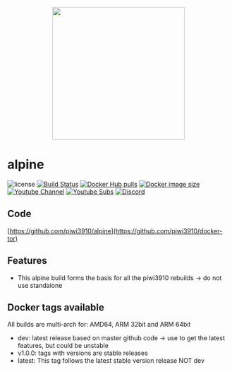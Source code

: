 <p align="center">
  <img width="300px" src="https://upload.wikimedia.org/wikipedia/commons/thumb/3/3a/Logo-alpine_no%28r%29-black_orange-hex.svg/250px-Logo-alpine_no%28r%29-black_orange-hex.svg.png">
</p>

# alpine
![license](https://img.shields.io/badge/license-GPLv3.0-brightgreen.svg?style=flat)
[![Build Status](https://img.shields.io/travis/com/piwi3910/alpine/master)](https://travis-ci.com/piwi3910/alpine)
[![Docker Hub pulls](https://img.shields.io/docker/pulls/piwi3910/alpine.svg)](https://hub.docker.com/r/piwi3910/alpine/)
[![Docker image size](https://img.shields.io/docker/image-size/piwi3910/alpine/latest)](https://hub.docker.com/r/piwi3910/alpine/tags)
[![Youtube Channel](https://img.shields.io/youtube/channel/views/UCpNg_I2e8d5_6fU_OOKVG7Q?style=social)](https://www.youtube.com/channel/UCpNg_I2e8d5_6fU_OOKVG7Q)
[![Youtube Subs](https://img.shields.io/youtube/channel/subscribers/UCpNg_I2e8d5_6fU_OOKVG7Q?style=social)](https://www.youtube.com/channel/UCpNg_I2e8d5_6fU_OOKVG7Q?sub_confirmation=1)
[![Discord](https://img.shields.io/discord/719782239466160139)](https://discord.gg/cHMftfe)

## Code

[https://github.com/piwi3910/alpine](https://github.com/piwi3910/docker-tor)

## Features

* This alpine build forms the basis for all the piwi3910 rebuilds -> do not use standalone

## Docker tags available

All builds are multi-arch for: AMD64, ARM 32bit and ARM 64bit

* dev: latest release based on master github code -> use to get the latest features, but could be unstable
* v1.0.0: tags with versions are stable releases
* latest: This tag follows the latest stable version release NOT dev 

